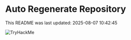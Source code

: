 # Auto Regenerate Repository

This README was last updated: 2025-08-07 10:42:45

 ![TryHackMe](https://tryhackme.com/badge/533634)